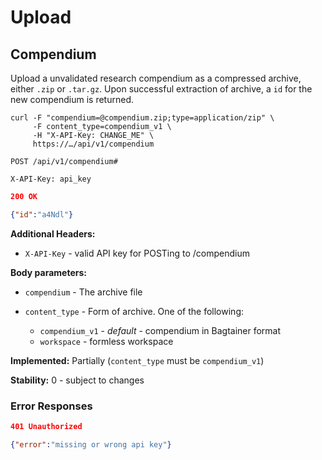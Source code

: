 # Upload

## Compendium

Upload a unvalidated research compendium as a compressed archive, either `.zip` or `.tar.gz`. Upon successful extraction of archive, a `id` for the new compendium is returned.

```
curl -F "compendium=@compendium.zip;type=application/zip" \
     -F content_type=compendium_v1 \ 
     -H "X-API-Key: CHANGE_ME" \
     https://…/api/v1/compendium
```

```
POST /api/v1/compendium#

X-API-Key: api_key
```

```json
200 OK

{"id":"a4Ndl"}
```

**Additional Headers:**

- `X-API-Key` - valid API key for POSTing to /compendium

**Body parameters:**

- `compendium` - The archive file
- `content_type` - Form of archive. One of the following:

  - `compendium_v1` - _default_ - compendium in Bagtainer format
  - `workspace` - formless workspace

**Implemented:** Partially (`content_type` must be `compendium_v1`)

**Stability:** 0 - subject to changes

### Error Responses

```json
401 Unauthorized

{"error":"missing or wrong api key"}
```
